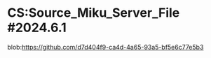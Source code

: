# CS:Source_Miku_Server_File #2024.6.1

blob:https://github.com/d7d404f9-ca4d-4a65-93a5-bf5e6c77e5b3
